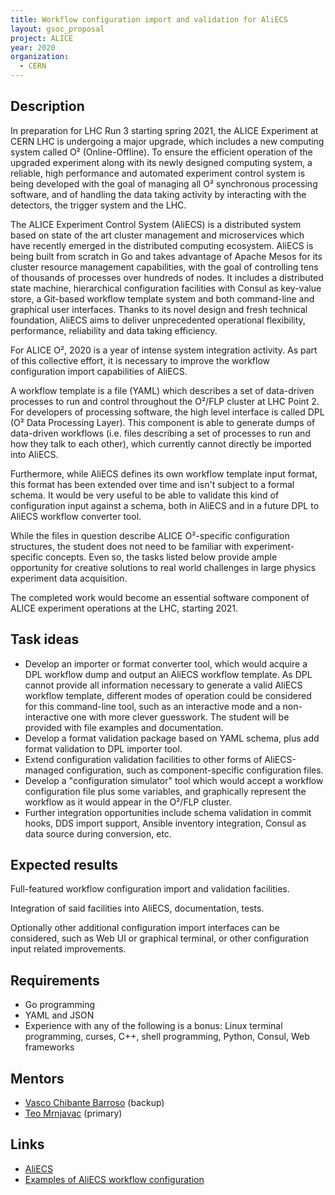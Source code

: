 ```yaml
---
title: Workflow configuration import and validation for AliECS
layout: gsoc_proposal
project: ALICE
year: 2020
organization:
  - CERN
---
```


## Description
In preparation for LHC Run 3 starting spring 2021, the ALICE Experiment at CERN LHC is undergoing
a major upgrade, which includes a new computing system called O² (Online-Offline). To ensure the
efficient operation of the upgraded experiment along with its newly designed computing system, a
reliable, high performance and automated experiment control system is being developed with the
goal of managing all O² synchronous processing software, and of handling the data taking activity
by interacting with the detectors, the trigger system and the LHC.

The ALICE Experiment Control System (AliECS) is a distributed system based on state of the art
cluster management and microservices which have recently emerged in the distributed computing
ecosystem. AliECS is being built from scratch in Go and takes advantage of Apache Mesos for its
cluster resource management capabilities, with the goal of controlling tens of thousands of
processes over hundreds of nodes. It includes a distributed state machine, hierarchical
configuration facilities with Consul as key-value store, a Git-based workflow template system and
both command-line and graphical user interfaces. Thanks to its novel design and fresh technical
foundation, AliECS aims to deliver unprecedented operational flexibility, performance,
reliability and data taking efficiency.

For ALICE O², 2020 is a year of intense system integration activity. As part of this collective
effort, it is necessary to improve the workflow configuration import capabilities of AliECS.

A workflow template is a file (YAML) which describes a set of data-driven processes to run and control
throughout the O²/FLP cluster at LHC Point 2. For developers of processing software, the high
level interface is called DPL (O² Data Processing Layer). This component is able to generate
dumps of data-driven workflows (i.e. files describing a set of processes to run and how they
talk to each other), which currently cannot directly be imported into AliECS.

Furthermore, while AliECS defines its own workflow template input format, this format has been
extended over time and isn't subject to a formal schema. It would be very useful to be able to
validate this kind of configuration input against a schema, both in AliECS and in a future DPL
to AliECS workflow converter tool.

While the files in question describe ALICE O²-specific configuration structures, the student does
not need to be familiar with experiment-specific concepts. Even so, the tasks listed below provide
ample opportunity for creative solutions to real world challenges in large physics experiment data
acquisition.

The completed work would become an essential software component of ALICE experiment operations at
the LHC, starting 2021.

## Task ideas
 * Develop an importer or format converter tool, which would acquire a DPL workflow dump and
 output an AliECS workflow template. As DPL cannot provide all information necessary to
 generate a valid AliECS workflow template, different modes of operation could be considered for
 this command-line tool, such as an interactive mode and a non-interactive one with more clever
 guesswork. The student will be provided with file examples and documentation.
 * Develop a format validation package based on YAML schema, plus add format validation to DPL
 importer tool.
 * Extend configuration validation facilities to other forms of AliECS-managed configuration,
 such as component-specific configuration files.
 * Develop a "configuration simulator" tool which would accept a workflow configuration file
 plus some variables, and graphically represent the workflow as it would appear in the O²/FLP
 cluster.
 * Further integration opportunities include schema validation in commit hooks, DDS import support,
 Ansible inventory integration, Consul as data source during conversion, etc.

## Expected results
Full-featured workflow configuration import and validation facilities.

Integration of said facilities into AliECS, documentation, tests.

Optionally other additional configuration import interfaces can be considered, such as Web UI or
graphical terminal, or other configuration input related improvements.

## Requirements
* Go programming
* YAML and JSON
* Experience with any of the following is a bonus: 
Linux terminal programming, curses, C++, shell programming, Python, Consul, Web frameworks

## Mentors 
  * [Vasco Chibante Barroso](mailto:vmcb@cern.ch) (backup)
  * [Teo Mrnjavac](mailto:teo.m@cern.ch) (primary)

## Links
  * [AliECS](https://github.com/AliceO2Group/Control)
  * [Examples of AliECS workflow configuration](https://github.com/AliceO2Group/ControlWorkflows)
